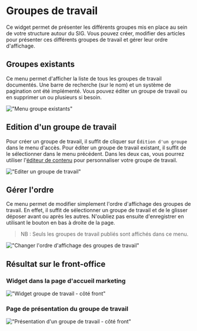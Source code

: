 # Groupes de travail

Ce widget permet de présenter les différents groupes mis en place au sein de votre structure autour du SIG. Vous pouvez créer, modifier des articles pour présenter ces différents groupes de travail et gérer leur ordre d'affichage.

## Groupes existants

Ce menu permet d'afficher la liste de tous les groupes de travail documentés. Une barre de recherche (sur le nom) et un système de pagination ont été implémenté. Vous pouvez éditer un groupe de travail ou en supprimer un ou plusieurs si besoin. 

!["Menu groupe existants"](/assets/back_list_group.png)

## Edition d'un groupe de travail

Pour créer un groupe de travail, il suffit de cliquer sur `Édition d'un groupe` dans le menu d'accès. Pour éditer un groupe de travail existant, il suffit de le sélectionner dans le menu précédent.
Dans les deux cas, vous pourrez utiliser l'[éditeur de contenu](/fr/appendices/editor.md) pour personnaliser votre groupe de travail.

!["Editer un groupe de travail"](/assets/back_edit_group.png)

## Gérer l'ordre

Ce menu permet de modifier simplement l'ordre d'affichage des groupes de travail. 
En effet, il suffit de sélectionner un groupe de travail et de le glisser déposer avant ou après les autres.
N'oubliez pas ensuite d'enregistrer en utilisant le bouton <i class="ti-save"></i> en bas à droite de la page.

> NB : Seuls les groupes de travail publiés sont affichés dans ce menu.

!["Changer l'ordre d'affichage des groupes de travail"](/assets/back_order_group.png)

## Résultat sur le front-office

### Widget dans la page d'accueil marketing

!["Widget groupe de travail - côté front"](/assets/front_widget_group.png)

### Page de présentation du groupe de travail

!["Présentation d'un groupe de travail - côté front"](/assets/front_group.png)